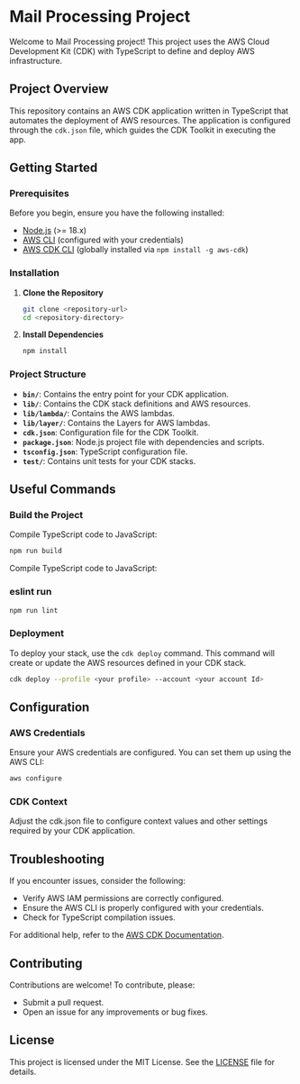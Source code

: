 # Mail Processing Project

Welcome to Mail Processing project! This project uses the AWS Cloud Development Kit (CDK) with TypeScript to define and deploy AWS infrastructure.

## Project Overview

This repository contains an AWS CDK application written in TypeScript that automates the deployment of AWS resources. The application is configured through the `cdk.json` file, which guides the CDK Toolkit in executing the app.

## Getting Started

### Prerequisites

Before you begin, ensure you have the following installed:

- [Node.js](https://nodejs.org/) (>= 18.x)
- [AWS CLI](https://aws.amazon.com/cli/) (configured with your credentials)
- [AWS CDK CLI](https://docs.aws.amazon.com/cdk/latest/guide/work-with-cdk.html#install) (globally installed via `npm install -g aws-cdk`)

### Installation

1. **Clone the Repository**

   ```bash
   git clone <repository-url>
   cd <repository-directory>
   
2. **Install Dependencies**

    ```bash
   npm install

### Project Structure

- **`bin/`**: Contains the entry point for your CDK application.
- **`lib/`**: Contains the CDK stack definitions and AWS resources.
- **`lib/lambda/`**: Contains the AWS lambdas.
- **`lib/layer/`**: Contains the Layers for AWS lambdas.
- **`cdk.json`**: Configuration file for the CDK Toolkit.
- **`package.json`**: Node.js project file with dependencies and scripts.
- **`tsconfig.json`**: TypeScript configuration file.
- **`test/`**: Contains unit tests for your CDK stacks.

## Useful Commands

### Build the Project

Compile TypeScript code to JavaScript:

   ```bash
   npm run build
   ```

Compile TypeScript code to JavaScript:

### eslint run

   ```bash
   npm run lint
   ```
   
### Deployment
To deploy your stack, use the `cdk deploy` command. This command will create or update the AWS resources defined in your CDK stack.

   ```bash
   cdk deploy --profile <your profile> --account <your account Id>
   ```

## Configuration

### AWS Credentials

Ensure your AWS credentials are configured. You can set them up using the AWS CLI:

```bash
aws configure
```
### CDK Context
Adjust the cdk.json file to configure context values and other settings required by your CDK application.

## Troubleshooting

If you encounter issues, consider the following:

- Verify AWS IAM permissions are correctly configured.
- Ensure the AWS CLI is properly configured with your credentials.
- Check for TypeScript compilation issues.

For additional help, refer to the [AWS CDK Documentation](https://docs.aws.amazon.com/cdk/latest/guide/work-with-cdk-cli.html).

## Contributing

Contributions are welcome! To contribute, please:

- Submit a pull request.
- Open an issue for any improvements or bug fixes.

## License

This project is licensed under the MIT License. See the [LICENSE](LICENSE) file for details.
